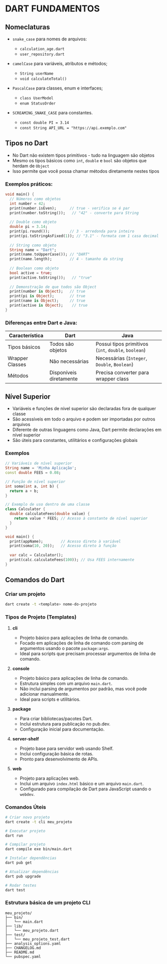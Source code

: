 # DART FUNDAMENTOS

## Nomeclaturas

- `snake_case` para nomes de arquivos:
  - `calculation_age.dart`
  - `user_repository.dart`

- `camelCase` para variáveis, atributos e métodos;
  - `String userName`
  - `void calculateTotal()`

- `PascalCase` para classes, enum e interfaces;
  - `class UserModel`
  - `enum StatusOrder`

- `SCREAMING_SNAKE_CASE` para constantes.
  - `const double PI = 3.14`
  - `const String API_URL = "https://api.exemplo.com"`

## Tipos no Dart

- No Dart não existem tipos primitivos - tudo na linguagem são objetos
- Mesmo os tipos básicos como `int`, `double` e `bool` são objetos que herdam de `Object`
- Isso permite que você possa chamar métodos diretamente nestes tipos

### Exemplos práticos:

```dart
void main() {
  // Números como objetos
  int number = 42;
  print(number.isEven);      // true - verifica se é par
  print(number.toString());   // "42" - converte para String
  
  // Double como objeto
  double pi = 3.14;
  print(pi.round());         // 3 - arredonda para inteiro
  print(pi.toStringAsFixed(1)); // "3.1" - formata com 1 casa decimal
  
  // String como objeto
  String name = "Dart";
  print(name.toUpperCase()); // "DART"
  print(name.length);        // 4 - tamanho da string
  
  // Boolean como objeto
  bool active = true;
  print(active.toString());   // "true"
  
  // Demonstração de que todos são Object
  print(number is Object);   // true
  print(pi is Object);       // true
  print(name is Object);     // true
  print(active is Object);    // true
}
```

### Diferenças entre Dart e Java:

| Característica | Dart | Java |
|---------------|------|------|
| Tipos básicos | Todos são objetos | Possui tipos primitivos (`int`, `double`, `boolean`) |
| Wrapper Classes | Não necessárias | Necessárias (`Integer`, `Double`, `Boolean`) |
| Métodos | Disponíveis diretamente | Precisa converter para wrapper class |

## Nível Superior

- Variáveis e funções de nível superior são declaradas fora de qualquer classe
- São acessíveis em todo o arquivo e podem ser importadas por outros arquivos
- Diferente de outras linguagens como Java, Dart permite declarações em nível superior
- São úteis para constantes, utilitários e configurações globais

### Exemplos

```dart
// Variáveis de nível superior
String name = 'Minha Aplicação';
const double FEES = 0.08;

// Função de nível superior
int soma(int a, int b) {
  return a + b;
}

// Exemplo de uso dentro de uma classe
class Calculator {
  double calculateFees(double value) {
    return value * FEES; // Acesso à constante de nível superior
  }
}

void main() {
  print(appName);        // Acesso direto à variável
  print(soma(10, 20));   // Acesso direto à função
  
  var calc = Calculator();
  print(calc.calculateFees(100)); // Usa FEES internamente
}
```

## Comandos do Dart

### Criar um projeto
```bash
dart create -t <template> nome-do-projeto
```

### Tipos de Projeto (Templates)

1. **cli**
   - Projeto básico para aplicações de linha de comando.
   - Focado em aplicações de linha de comando com parsing de argumentos usando o pacote `package:args`.
   - Ideal para scripts que precisam processar argumentos de linha de comando.

2. **console**
   - Projeto básico para aplicações de linha de comando.
   - Estrutura simples com um arquivo `main.dart`.
   - Não inclui parsing de argumentos por padrão, mas você pode adicionar manualmente.
   - Ideal para scripts e utilitários.

3. **package**
   - Para criar bibliotecas/pacotes Dart.
   - Inclui estrutura para publicação no pub.dev.
   - Configuração inicial para documentação.

4. **server-shelf**
   - Projeto base para servidor web usando Shelf.
   - Inclui configuração básica de rotas.
   - Pronto para desenvolvimento de APIs.

5. **web**
   - Projeto para aplicações web.
   - Inclui um arquivo `index.html` básico e um arquivo `main.dart`.
   - Configurado para compilação de Dart para JavaScript usando o `webdev`.

### Comandos Úteis

```bash
# Criar novo projeto
dart create -t cli meu_projeto

# Executar projeto
dart run

# Compilar projeto
dart compile exe bin/main.dart

# Instalar dependências
dart pub get

# Atualizar dependências
dart pub upgrade

# Rodar testes
dart test
```

### Estrutura básica de um projeto CLI

```
meu_projeto/
├── bin/
│   └── main.dart
├── lib/
│   └── meu_projeto.dart
├── test/
│   └── meu_projeto_test.dart
├── analysis_options.yaml
├── CHANGELOG.md
├── README.md
└── pubspec.yaml
```